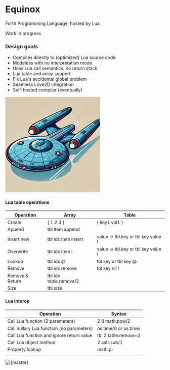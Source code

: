 # Equinox
Forth Programming Language, hosted by Lua. 

Work in progress.

### Design goals

* Compiles directly to (optimized) Lua source code
* Modeless with no interpretation mode
* Uses Lua call semantics, no return stack
* Lua table and array support 
* Fix Lua's accidental global problem
* Seamless Love2D integration
* Self-hosted compiler (eventually)

<img src="logo/logo.png" alt="logo" width="300"/>

#### Lua table operations

| Operation       | Array                  | Table                               |
|-----------------|------------------------|-------------------------------------|
| Create          | [ 1 2 3 ]              | { key1 val1 }                       |
| Append          | tbl item append        |                                     |
| Insert new      | tbl idx item insert    | value -> tbl.key or tbl key value ! |
| Overwrite       | tbl idx item !         | value -> tbl.key or tbl key value ! |
| Lookup          | tbl idx @              | tbl.key or tbl key @                |
| Remove          | tbl idx remove         | tbl key nil !                       |
| Remove & Return | tbl idx table.remove/2 |                                     |
| Size            | tbl size               |                                     |

#### Lua interop

| Operation                                 | Syntax                |
|-------------------------------------------|-----------------------|
| Call Lua function (2 parameters)          | 2 8 math.pow/2        |
| Call nullary Lua function (no parameters) | os.time/0 or os.time/ |
| Call Lua function and ignore return value | tbl 2 table.remove~2  |
| Call Lua object method                    | 2 astr:sub/1          |
| Property lookup                           | math.pi               |
|                                           |                       |

![{master}](https://github.com/zeroflag/equinox/actions/workflows/makefile.yml/badge.svg) 
